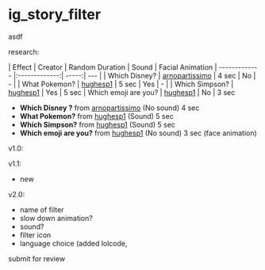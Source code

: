 # ig_story_filter
asdf

research:

| Effect       | Creator         | Random Duration  | Sound |  Facial Animation
| ------------- |:-------------:| -----:| --- |
| Which Disney? | [arnopartissimo](https://www.instagram.com/arnopartissimo) | 4 sec | No | - |
| What Pokemon? | [hughesp1](https://www.instagram.com/hughesp1) |   5 sec | Yes | - |
| Which Simpson? | [hughesp1](https://www.instagram.com/hughesp1) |  Yes | 5 sec
| Which emoji are you? | [hughesp1](https://www.instagram.com/hughesp1) | No | 3 sec

- **Which Disney ?** from [arnopartissimo](https://www.instagram.com/arnopartissimo) (No sound) 4 sec
- **What Pokemon?** from [hughesp1](https://www.instagram.com/hughesp1) (Sound) 5 sec
- **Which Simpson?** from [hughesp1](https://www.instagram.com/hughesp1) (Sound) 5 sec
- **Which emoji are you?** from [hughesp1](https://www.instagram.com/hughesp1) (No sound) 3 sec (face animation)

v1.0:


v1.1:

- new



v2.0:

- name of filter
- slow down animation?
- sound?
- filter icon
- language choice (added lolcode, 


submit for review
